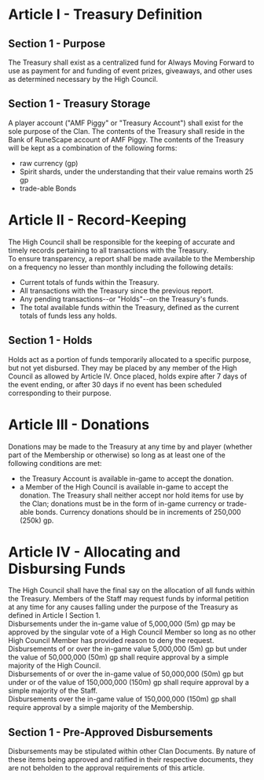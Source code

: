 # Article I - Treasury Definition
## Section 1 - Purpose
The Treasury shall exist as a centralized fund for Always Moving Forward to use as payment for and funding of event prizes, giveaways, and other uses as determined necessary by the High Council.
## Section 1 - Treasury Storage
A player account ("AMF Piggy" or "Treasury Account") shall exist for the sole purpose of the Clan. The contents of the Treasury shall reside in the Bank of RuneScape account of AMF Piggy. The contents of the Treasury will be kept as a combination of the following forms:
* raw currency (gp)
* Spirit shards, under the understanding that their value remains worth 25 gp
* trade-able Bonds
# Article II - Record-Keeping
The High Council shall be responsible for the keeping of accurate and timely records pertaining to all transactions with the Treasury.  
To ensure transparency, a report shall be made available to the Membership on a frequency no lesser than monthly including the following details:
* Current totals of funds within the Treasury.
* All transactions with the Treasury since the previous report.
* Any pending transactions--or "Holds"--on the Treasury's funds.
* The total available funds within the Treasury, defined as the current totals of funds less any holds.
## Section 1 - Holds
Holds act as a portion of funds temporarily allocated to a specific purpose, but not yet disbursed. They may be placed by any member of the High Council as allowed by Article IV.  Once placed, holds expire after 7 days of the event ending, or after 30 days if no event has been scheduled corresponding to their purpose.
# Article III - Donations
Donations may be made to the Treasury at any time by and player (whether part of the Membership or otherwise) so long as at least one of the following conditions are met:
* the Treasury Account is available in-game to accept the donation.
* a Member of the High Council is available in-game to accept the donation.
The Treasury shall neither accept nor hold items for use by the Clan; donations must be in the form of in-game currency or trade-able bonds.
 Currency donations should be in increments of 250,000 (250k) gp.
# Article IV - Allocating and Disbursing Funds
The High Council shall have the final say on the allocation of all funds within the Treasury. Members of the Staff may request funds by informal petition at any time for any causes falling under the purpose of the Treasury as defined in Article I Section 1.  
Disbursements under the in-game value of 5,000,000 (5m) gp may be approved by the singular vote of a High Council Member so long as no other High Council Member has provided reason to deny the request.  
Disbursements of or over the in-game value 5,000,000 (5m) gp but under the value of 50,000,000 (50m) gp shall require approval by a simple majority of the High Council.  
Disbursements of or over the in-game value of 50,000,000 (50m) gp but under or of the value of 150,000,000 (150m) gp shall require approval by a simple majority of the Staff.  
Disbursements over the in-game value of 150,000,000 (150m) gp shall require approval by a simple majority of the Membership.  
## Section 1 - Pre-Approved Disbursements
Disbursements may be stipulated within other Clan Documents. By nature of these items being approved and ratified in their respective documents, they are not beholden to the approval requirements of this article.

